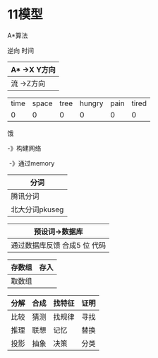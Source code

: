 # 11模型

A*算法

逆向 时间

| A* ->X Y方向 |
| ------------ |
| 流  ->Z方向  |

|      |       |      |        |      |       |
| ---- | ----- | ---- | ------ | ---- | ----- |
| time | space | tree | hungry | pain | tired |
| 0    | 0     | 0    | 0      | 0    | 0     |

饿

-》构建网络

​	-》通过memory



| 分词           |
| -------------- |
| 腾讯分词       |
| 北大分词pkuseg |

| 预设词->数据库               |
| ---------------------------- |
| 通过数据库反馈 合成5 位 代码 |



| 存数组 | 存入 |
| ------ | ---- |
| 取数组 |      |

| 分解 | 合成 | 找特征 | 证明 |
| ---- | ---- | ------ | ---- |
| 比较 | 猜测 | 找规律 | 寻找 |
| 推理 | 联想 | 记忆   | 替换 |
| 投影 | 抽象 | 决策   | 分类 |

